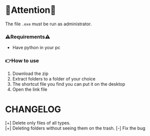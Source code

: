 # 🚨Attention🚨

The file `.exe` must be run as administrator.

### ⚠️Requirements⚠️ <br>
  - Have python in your pc

### 👉How to use 
1. Download the zip
2. Extract folders to a folder of your choice
3. The shortcut file you find you can put it on the desktop
4. Open the link file

# CHANGELOG 
   [+] Delete only files of all types.<br>
   [+] Deleting folders without seeing them on the trash.
   [-] Fix the bug
